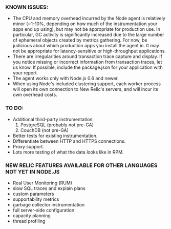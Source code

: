### KNOWN ISSUES:

* The CPU and memory overhead incurred by the Node agent is relatively
  minor (~1-10%, depending on how much of the instrumentation your
  apps end up using), but may not be appropriate for production use.
  In particular, GC activity is significantly increased due to the
  large number of ephemeral objects created by metrics gathering. For
  now, be judicious about which production apps you install the agent in.
  It may not be appropriate for latency-sensitive or high-throughput
  applications.
* There are irregularities around transaction trace capture and display.
  If you notice missing or incorrect information from transaction traces,
  let us know. If possible, include the package.json for your application
  with your report.
* The agent works only with Node.js 0.6 and newer.
* When using Node's included clustering support, each worker process will
  open its own connection to New Relic's servers, and will incur its own
  overhead costs.

### TO DO:

* Additional third-party instrumentation:
    1. PostgreSQL (probably not pre-GA)
    2. CouchDB (not pre-GA)
* Better tests for existing instrumentation.
* Differentiate between HTTP and HTTPS connections.
* Proxy support.
* Lots more testing of what the data looks like in RPM.

### NEW RELIC FEATURES AVAILABLE FOR OTHER LANGUAGES NOT YET IN NODE.JS

* Real User Monitoring (RUM)
* slow SQL traces and explain plans
* custom parameters
* supportability metrics
* garbage collector instrumentation
* full server-side configuration
* capacity planning
* thread profiling
